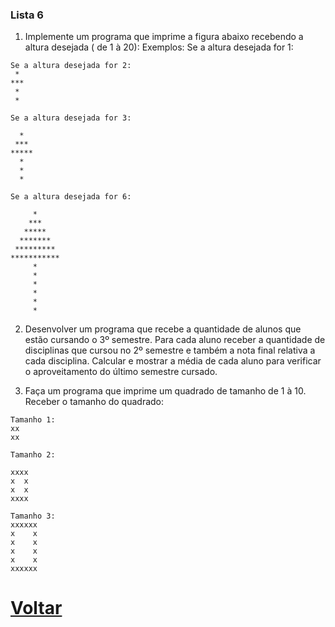 ### Lista 6
1. Implemente um programa que imprime a figura abaixo recebendo a altura desejada ( de 1 à 20):
Exemplos:
Se a altura desejada for 1:
````
Se a altura desejada for 2:
 *
***
 *
 *

Se a altura desejada for 3:

  *
 ***
*****
  *
  *
  *  

Se a altura desejada for 6:

     *
    *** 
   *****
  *******
 *********
***********
     *
     *
     *  
     *
     *
     *
````
2. Desenvolver um programa que recebe a quantidade de alunos que estão cursando o 3º semestre. Para cada aluno receber a quantidade de disciplinas que cursou no 2º semestre e também a nota final relativa a cada disciplina. Calcular e mostrar a média de cada aluno para verificar o aproveitamento do último semestre cursado.

3. Faça um programa que imprime um quadrado de tamanho de 1 à 10. Receber o tamanho do quadrado:
````
Tamanho 1:
xx
xx

Tamanho 2:

xxxx
x  x
x  x
xxxx

Tamanho 3:
xxxxxx
x    x
x    x
x    x
x    x
xxxxxx
````

# [Voltar](../README.md)